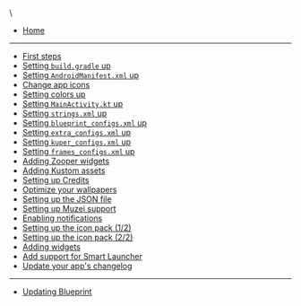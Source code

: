  \
* [Home](https://github.com/jahirfiquitiva/Blueprint/wiki)

***

* [First steps](https://github.com/jahirfiquitiva/Blueprint/wiki/Importing-the-Project)
* [Setting `build.gradle` up](https://github.com/jahirfiquitiva/Blueprint/wiki/Setting-up-your-project%27s-build.gradle)
* [Setting `AndroidManifest.xml` up](https://github.com/jahirfiquitiva/Blueprint/wiki/Setting-up-your-project%27s-AndroidManifest.xml)
* [Change app icons](https://github.com/jahirfiquitiva/Blueprint/wiki/Changing-app-launcher-and-splash-screen-icons)
* [Setting colors up](https://github.com/jahirfiquitiva/Blueprint/wiki/Setting-up-colors.xml)
* [Setting `MainActivity.kt` up](https://github.com/jahirfiquitiva/Blueprint/wiki/Setting-up-your-MainActivity.kt)
* [Setting `strings.xml` up](https://github.com/jahirfiquitiva/Blueprint/wiki/Setting-up-strings.xml)
* [Setting `blueprint_configs.xml` up](https://github.com/jahirfiquitiva/Blueprint/wiki/Setting-up-blueprint_configs.xml)
* [Setting `extra_configs.xml` up](https://github.com/jahirfiquitiva/Blueprint/wiki/Setting-up-extra_configs.xml)
* [Setting `kuper_configs.xml` up](https://github.com/jahirfiquitiva/Blueprint/wiki/Setting-up-kuper_configs.xml)
* [Setting `frames_configs.xml` up](https://github.com/jahirfiquitiva/Blueprint/wiki/Setting-up-frames_configs.xml)
* [Adding Zooper widgets](https://github.com/jahirfiquitiva/Blueprint/wiki/Adding-Zooper-widgets)
* [Adding Kustom assets](https://github.com/jahirfiquitiva/Blueprint/wiki/Adding-Kustom-assets)
* [Setting up Credits](https://github.com/jahirfiquitiva/Blueprint/wiki/Setting-up-your-project---credits_configs.xml)
* [Optimize your wallpapers](https://github.com/jahirfiquitiva/Blueprint/wiki/Optimize-your-wallpapers-for-faster-load)
* [Setting up the JSON file](https://github.com/jahirfiquitiva/Blueprint/wiki/Setting-up-your-json-file)
* [Setting up Muzei support](https://github.com/jahirfiquitiva/Blueprint/wiki/Setting-up-Muzei-support)
* [Enabling notifications](https://github.com/jahirfiquitiva/Blueprint/wiki/Enabling-notifications)
* [Setting up the icon pack (1/2)](https://github.com/jahirfiquitiva/Blueprint/wiki/Setting-up-icon-pack-(Part-1))
* [Setting up the icon pack (2/2)](https://github.com/jahirfiquitiva/Blueprint/wiki/Setting-up-icon-pack-(Part-2))
* [Adding widgets](https://github.com/jahirfiquitiva/Blueprint/wiki/Adding-app-widgets)
* [Add support for Smart Launcher](https://github.com/jahirfiquitiva/Blueprint/wiki/Adding-support-for-Smart-Launcher)
* [Update your app's changelog](https://github.com/jahirfiquitiva/Blueprint/wiki/Setting-app's-changelog)

***

* [Updating Blueprint](https://github.com/jahirfiquitiva/Blueprint/wiki/How-to-update)